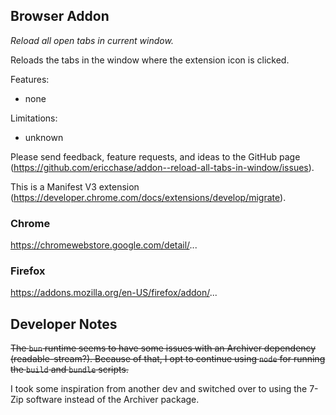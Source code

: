 ## Browser Addon

_Reload all open tabs in current window._

Reloads the tabs in the window where the extension icon is clicked.

Features:

- none

Limitations:

- unknown

Please send feedback, feature requests, and ideas to the GitHub page (https://github.com/ericchase/addon--reload-all-tabs-in-window/issues).

This is a Manifest V3 extension (https://developer.chrome.com/docs/extensions/develop/migrate).

### Chrome

https://chromewebstore.google.com/detail/...

### Firefox

https://addons.mozilla.org/en-US/firefox/addon/...

## Developer Notes

~~The `bun` runtime seems to have some issues with an Archiver dependency (readable-stream?). Because of that, I opt to continue using `node` for running the `build` and `bundle` scripts.~~

I took some inspiration from another dev and switched over to using the 7-Zip software instead of the Archiver package.
